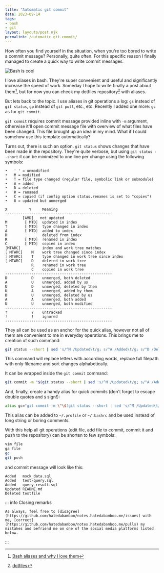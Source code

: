 ```yaml
---
title: "Automatic git commit"
date: 2023-09-14
tags:
- bash
- git
layout: layouts/post.njk
permalink: /automatic-git-commit/
---
```

How often you find yourself in the situation, when you're too bored to write a commit message? Personally, quite often. For this specific reason I finally managed to create a quick way to write commit messages.

<!-- more -->

![Bash is cool](/assets/2023-09-14-quick-git-commit.webp)

I love aliases in bash. They're super convenient and useful and significantly increase the speed of work. Someday I hope to write finally a post about them[^1], but for now you can check my dotfiles repository[^2] with aliases.

But lets back to the topic. I use aliases in git operations a log: `gs` instead of `git status`, `gp` instead of `git pull`, etc., etc. Recently I added one more: `gc` as for `git commit`.

`git commit` requires commit message provided inline with `-m` argument, otherwise it'll open commit message file with overview of what files have been changed. This file brought up an idea in my mind. What if I could somehow use this template automatically?

Turns out, there is such an option. `git status` shows changes that have been made in the repository. They're quite verbose, but using `git status --short` it can be minimized to one line per change using the following symbols:

```text
•   ' ' = unmodified
•   M = modified
•   T = file type changed (regular file, symbolic link or submodule)
•   A = added
•   D = deleted
•   R = renamed
•   C = copied (if config option status.renames is set to "copies")
•   U = updated but unmerged

X          Y     Meaning
-------------------------------------------------
        [AMD]   not updated
M        [ MTD]  updated in index
T        [ MTD]  type changed in index
A        [ MTD]  added to index
D                deleted from index
R        [ MTD]  renamed in index
C        [ MTD]  copied in index
[MTARC]          index and work tree matches
[ MTARC]    M    work tree changed since index
[ MTARC]    T    type changed in work tree since index
[ MTARC]    D    deleted in work tree
            R    renamed in work tree
            C    copied in work tree
-------------------------------------------------
D           D    unmerged, both deleted
A           U    unmerged, added by us
U           D    unmerged, deleted by them
U           A    unmerged, added by them
D           U    unmerged, deleted by us
A           A    unmerged, both added
U           U    unmerged, both modified
-------------------------------------------------
?           ?    untracked
!           !    ignored
-------------------------------------------------
```

They all can be used as an anchor for the quick alias, however not all of them are convenient to me in everyday operations. This brings me to creation of such command:

```bash
git status --short | sed 's/^M /Updated\t/g; s/^A /Added\t/g; s/^D /Deleted\t/g; s/ .*\// /g' | sort
```

This command will replace letters with according words, replace full filepath with only filename and sort changes alphabetically.

It can be wrapped inside the `git commit` command:

```bash
git commit -m "$(git status --short | sed 's/^M /Updated\t/g; s/^A /Added\t/g; s/^D /Deleted\t/g; s/ .*\// /g' | sort)"
```

And, finally, create a handy alias for quick commits (don't forget to escape double quotes and `$` sign!):

```bash
alias gc="git commit -m \"\$(git status --short | sed 's/^M /Updated\t/g; s/^A /Added\t/g; s/^D /Deleted\t/g; s/ .*\// /g' | sort)\""
```

This alias can be added to `~/.profile` or `~/.bashrc` and be used instead of long string or boring comments.

With this help all git operations (edit file, add file to commit, commit it and push to the repository) can be shorten to few symbols:

```bash
vim file
ga file
gc
git push
```

and commit message will look like this:

```text
Added   mock_data.sql
Added   test-query.sql
Added   query-result.sql
Updated README.md
Deleted testfile
```

::: info Closing remarks

    As always, feel free to [disagree](https://github.com/hatedabamboo/notes.hatedabamboo.me/issues) with me, [correct](https://github.com/hatedabamboo/notes.hatedabamboo.me/pulls) my mistakes and befriend me on one of the social media platforms listed below.

:::

[^1]: [Bash aliases and why I love them](https://notes.hatedabamboo.me/bash-aliases/)
[^2]: [dotfiles](https://github.com/hatedabamboo/dotfiles)

